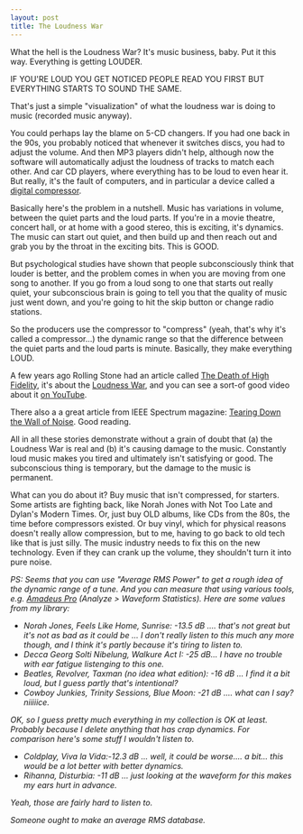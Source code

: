 ```yaml
---
layout: post
title: The Loudness War
---
```



What the hell is the Loudness War? It's music business, baby. Put it this way. Everything is getting LOUDER.

IF YOU'RE LOUD YOU GET NOTICED PEOPLE READ YOU FIRST BUT EVERYTHING STARTS TO SOUND THE SAME.

That's just a simple "visualization" of what the loudness war is doing to music (recorded music anyway).

You could perhaps lay the blame on 5-CD changers. If you had one back in the 90s, you probably noticed that whenever it switches discs, you had to adjust the volume. And then MP3 players didn't help, although now the software will automatically adjust the loudness of tracks to match each other. And car CD players, where everything has to be loud to even hear it. But really, it's the fault of computers, and in particular a device called a <a href="http://en.wikipedia.org/wiki/Dynamic_range_compression">digital compressor</a>.

Basically here's the problem in a nutshell. Music has variations in volume, between the quiet parts and the loud parts. If you're in a movie theatre, concert hall, or at home with a good stereo, this is exciting, it's dynamics. The music can start out quiet, and then build up and then reach out and grab you by the throat in the exciting bits. This is GOOD.

But psychological studies have shown that people subconsciously think that louder is better, and the problem comes in when you are moving from one song to another. If you go from a loud song to one that starts out really quiet, your subconscious brain is going to tell you that the quality of music just went down, and you're going to hit the skip button or change radio stations.

So the producers use the compressor to "compress" (yeah, that's why it's called a compressor...) the dynamic range so that the difference between the quiet parts and the loud parts is minute. Basically, they make everything LOUD.

A few years ago Rolling Stone had an article called <a href="http://www.rollingstone.com/news/story/17777619/the_death_of_high_fidelity/print">The Death of High Fidelity</a>, it's about the <a href="http://en.wikipedia.org/wiki/Loudness_war">Loudness War</a>, and you can see a sort-of good video about it <a href="http://www.youtube.com/watch?v=3Gmex_4hreQ">on YouTube</a>.&#160;

There also a a great article from IEEE Spectrum magazine: <a href="http://www.spectrum.ieee.org/aug07/5429">Tearing Down the Wall of Noise</a>. Good reading.

All in all these stories demonstrate without a grain of doubt that (a) the Loudness War is real and (b) it's causing damage to the music. Constantly loud music makes you tired and ultimately isn't satisfying or good. The subconscious thing is temporary, but the damage to the music is permanent.

What can you do about it? Buy music that isn't compressed, for starters. Some artists are fighting back, like Norah Jones with Not Too Late and Dylan's Modern Times. Or, just buy OLD albums, like CDs from the 80s, the time before compressors existed. Or buy vinyl, which for physical reasons doesn't really allow compression, but to me, having to go back to old tech like that is just silly. The music industry needs to fix this on the new technology. Even if they can crank up the volume, they shouldn't turn it into pure noise.

<em>PS: Seems that you can use "Average RMS Power" to get a rough idea of the dynamic range of a tune. And you can measure that using various tools, e.g. <a href="http://www.hairersoft.com/AmadeusPro/">Amadeus Pro</a> (Analyze &gt; Waveform Statistics). Here are some values from my library:</em>

<ul><li><em>Norah Jones, Feels Like Home, Sunrise: -13.5 dB .... that's not great but it's not as bad as it could be ... I don't really listen to this much any more though, and I think it's partly because it's tiring to listen to.</em></li><li><em>Decca Georg Solti Nibelung, Walkure Act I: -25 dB... I have no trouble with ear fatigue listenging to this one.</em></li><li><em>Beatles, Revolver, Taxman (no idea what edition): -16 dB ... I find it a bit loud, but I guess partly that's intentional?</em></li><li><em>Cowboy Junkies, Trinity Sessions, Blue Moon: -21 dB .... what can I say? niiiiice.</em></li></ul>

<em>OK, so I guess pretty much everything in my collection is OK at least. Probably because I delete anything that has crap dynamics. For comparison here's some stuff I wouldn't listen to.</em>

<ul><li><em>Coldplay, Viva la Vida:-12.3 dB ... well, it could be worse.... a bit... this would be a lot better with better dynamics.</em></li><li><em>Rihanna, Disturbia: -11 dB ... just looking at the waveform for this makes my ears hurt in advance.</em></li></ul>

<em>Yeah, those are fairly hard to listen to.</em>

<em>Someone ought to make an average RMS database.</em>
